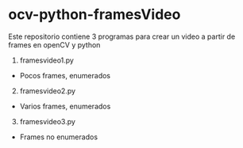 # ocv-python-framesVideo
Este repositorio contiene 3 programas para crear un video a partir de frames en openCV y python
1. framesvideo1.py
 * Pocos frames, enumerados
2. framesvideo2.py
 * Varios frames, enumerados
3. framesvideo3.py
 * Frames no enumerados
